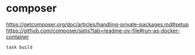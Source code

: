 # composer

<https://getcomposer.org/doc/articles/handling-private-packages.md#setup>
<https://github.com/composer/satis?tab=readme-ov-file#run-as-docker-container>

```shell
task build
```
